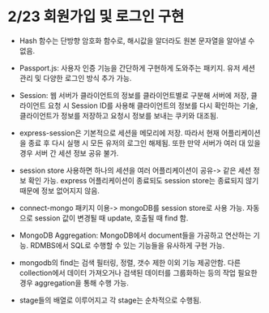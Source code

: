 # 2/23 회원가입 및 로그인 구현

- Hash 함수는 단방향 암호화 함수로, 해시값을 알더라도 원본 문자열을 알아낼 수 없음.

- Passport.js: 사용자 인증 기능을 간단하게 구현하게 도와주는 패키지. 유저 세션 관리 및 다양한 로그인 방식 추가 가능.

- Session: 웹 서버가 클라이언트의 정보를 클라이언트별로 구분해 서버에 저장, 클라이언트 요청 시 Session ID를 사용해 클라이언트의 정보를 다시 확인하는 기술, 클라이언트가 정보를 저장하고 요청시 정보를 보내는 쿠키와 대조됨.
- express-session은 기본적으로 세션을 메모리에 저장. 따라서 현재 어플리케이션을 종료 후 다시 실행 시 모든 유저의 로그인 해제됨. 또한 만약 서버가 여러 대 있을 경우 서버 간 세션 정보 공유 불가.
- session store 사용하면 하나의 세션을 여러 어플리케이션이 공유-> 같은 세션 정보 확인 가능. express 어플리케이션이 종료되도 session store는 종료되지 않기 때문에 정보 없어지지 않음.
- connect-mongo 패키지 이용-> mongoDB를 session store로 사용 가능. 자동으로 session 값이 변경될 때 update, 호출될 때 find 함.

- MongoDB Aggregation: MongoDB에서 document들을 가공하고 연산하는 기능. RDMBS에서 SQL로 수행할 수 있는 기능들을 유사하게 구현 가능.
- mongodb의 find는 검색 필터링, 정렬, 갯수 제한 이외 기능 제공안함. 다른 collection에서 데이터 가져오거나 검색된 데이터를 그룹화하는 등의 작업 필요한 경우 aggregation을 통해 수행 가능.
- stage들의 배열로 이루어지고 각 stage는 순차적으로 수행됨.
